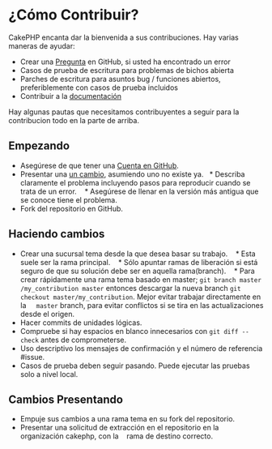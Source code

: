 #  ¿Cómo Contribuir?

CakePHP encanta dar la bienvenida a sus contribuciones. Hay varias maneras de ayudar:
* Crear una [Pregunta](https://github.com/Widrogo/Mujer-Libre-De-Violencia/issues) en GitHub, si usted ha encontrado un error
* Casos de prueba de escritura para problemas de bichos abierta
* Parches de escritura para asuntos bug / funciones abiertos, preferiblemente con casos de prueba incluidos
* Contribuir a la [documentación](https://github.com/Widrogo/Mujer-Libre-De-Violencia/docs)

Hay algunas pautas que necesitamos contribuyentes a seguir para la contribucion todo en la parte de arriba.

## Empezando

* Asegúrese de que tener una [Cuenta en GitHub](https://github.com/signup/free).
* Presentar una [un cambio](https://github.com/Widrogo/Mujer-Libre-De-Violencia/issues), asumiendo uno no existe ya.
   * Describa claramente el problema incluyendo pasos para reproducir cuando se trata de un error.
   * Asegúrese de llenar en la versión más antigua que se conoce tiene el problema.
* Fork del repositorio en GitHub.


## Haciendo cambios

* Crear una sucursal tema desde la que desea basar su trabajo.
   * Esta suele ser la rama principal.
   * Sólo apuntar ramas de liberación si está seguro de que su solución debe ser en aquella rama(branch).
   * Para crear rápidamente una rama tema basado en master;
    `git branch master /my_contribution master` entonces descargar la nueva branch
    `git checkout master/my_contribution`. Mejor evitar trabajar directamente en la
    `master` branch, para evitar conflictos si se tira en las actualizaciones desde el origen.
* Hacer commits de unidades lógicas.
* Compruebe si hay espacios en blanco innecesarios con `git diff --check` antes de comprometerse.
* Uso descriptivo los mensajes de confirmación y el número de referencia #issue.
* Casos de prueba  deben seguir pasando. Puede ejecutar las pruebas solo a nivel local.


## Cambios Presentando

* Empuje sus cambios a una rama tema en su fork del repositorio.
* Presentar una solicitud de extracción en el repositorio en la organización cakephp, con la
   rama de destino correcto. 
